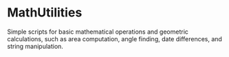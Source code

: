 # MathUtilities
Simple scripts for basic mathematical operations and geometric calculations, such as area computation, angle finding, date differences, and string manipulation.
